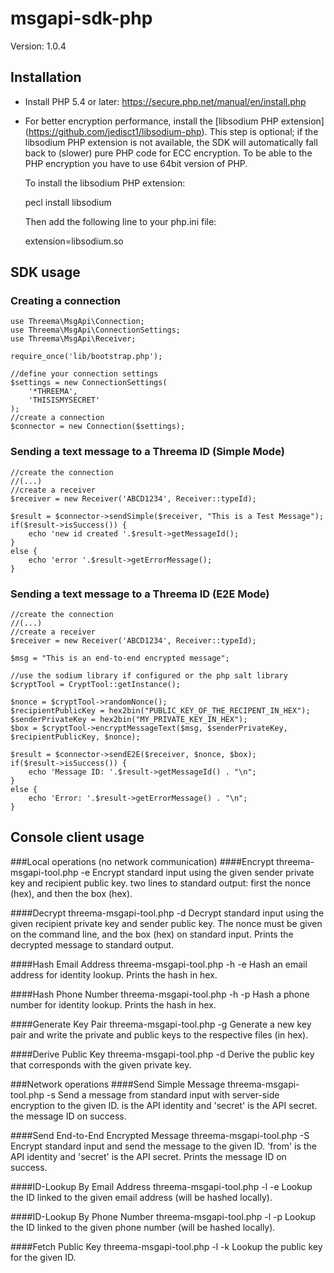 # msgapi-sdk-php
Version: 1.0.4

## Installation

- Install PHP 5.4 or later: https://secure.php.net/manual/en/install.php
- For better encryption performance, install the [libsodium PHP extension] (https://github.com/jedisct1/libsodium-php).
  This step is optional; if the libsodium PHP extension is not available,
  the SDK will automatically fall back to (slower) pure PHP code for ECC encryption.
  To be able to the PHP encryption you have to use 64bit version of PHP.
  
  To install the libsodium PHP extension:
  
	pecl install libsodium
  
  Then add the following line to your php.ini file:
  
	extension=libsodium.so

## SDK usage
### Creating a connection

	use Threema\MsgApi\Connection;
	use Threema\MsgApi\ConnectionSettings;
	use Threema\MsgApi\Receiver;

	require_once('lib/bootstrap.php');

	//define your connection settings
	$settings = new ConnectionSettings(
		'*THREEMA',
		'THISISMYSECRET'
	);
	//create a connection
	$connector = new Connection($settings);

### Sending a text message to a Threema ID (Simple Mode)

	//create the connection
	//(...)
	//create a receiver
	$receiver = new Receiver('ABCD1234', Receiver::typeId);

	$result = $connector->sendSimple($receiver, "This is a Test Message");
	if($result->isSuccess()) {
		echo 'new id created '.$result->getMessageId();
	}
	else {
		echo 'error '.$result->getErrorMessage();
	}

### Sending a text message to a Threema ID (E2E Mode)

	//create the connection
	//(...)
	//create a receiver
	$receiver = new Receiver('ABCD1234', Receiver::typeId);

	$msg = "This is an end-to-end encrypted message";

	//use the sodium library if configured or the php salt library
	$cryptTool = CryptTool::getInstance();

	$nonce = $cryptTool->randomNonce();
	$recipientPublicKey = hex2bin("PUBLIC_KEY_OF_THE_RECIPENT_IN_HEX");
	$senderPrivateKey = hex2bin("MY_PRIVATE_KEY_IN_HEX");
	$box = $cryptTool->encryptMessageText($msg, $senderPrivateKey, $recipientPublicKey, $nonce);

	$result = $connector->sendE2E($receiver, $nonce, $box);
	if($result->isSuccess()) {
		echo 'Message ID: '.$result->getMessageId() . "\n";
	}
	else {
		echo 'Error: '.$result->getErrorMessage() . "\n";
	}

## Console client usage
###Local operations (no network communication)
####Encrypt
	threema-msgapi-tool.php -e <privateKey> <publicKey>
Encrypt standard input using the given sender private key and recipient public key. two lines to standard output: first the nonce (hex), and then the box (hex).

####Decrypt
	threema-msgapi-tool.php -d <privateKey> <publicKey> <nonce>
Decrypt standard input using the given recipient private key and sender public key. The nonce must be given on the command line, and the box (hex) on standard input. Prints the decrypted message to standard output.

####Hash Email Address
	threema-msgapi-tool.php -h -e <email>
Hash an email address for identity lookup. Prints the hash in hex.

####Hash Phone Number
	threema-msgapi-tool.php -h -p <phoneNo>
Hash a phone number for identity lookup. Prints the hash in hex.

####Generate Key Pair
	threema-msgapi-tool.php -g <privateKeyFile> <publicKeyFile>
Generate a new key pair and write the private and public keys to the respective files (in hex).

####Derive Public Key
	threema-msgapi-tool.php -d <privateKey>
Derive the public key that corresponds with the given private key.

###Network operations
####Send Simple Message
	threema-msgapi-tool.php -s <to> <from> <secret>
Send a message from standard input with server-side encryption to the given ID. is the API identity and 'secret' is the API secret. the message ID on success.

####Send End-to-End Encrypted Message
	threema-msgapi-tool.php -S <to> <from> <secret> <privateKey> <publicKey>
Encrypt standard input and send the message to the given ID. 'from' is the API identity and 'secret' is the API secret. Prints the message ID on success.

####ID-Lookup By Email Address
	threema-msgapi-tool.php -l -e <email> <from> <secret>
Lookup the ID linked to the given email address (will be hashed locally).

####ID-Lookup By Phone Number
	threema-msgapi-tool.php -l -p <phoneNo> <from> <secret>
Lookup the ID linked to the given phone number (will be hashed locally).

####Fetch Public Key
	threema-msgapi-tool.php -l -k <id> <from> <secret>
Lookup the public key for the given ID.

